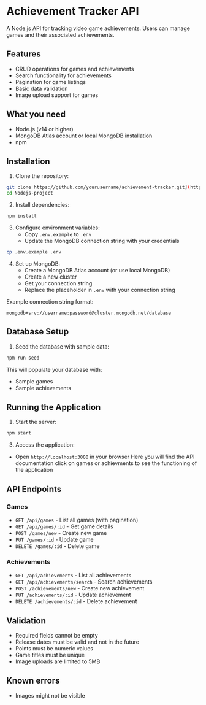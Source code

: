 # Achievement Tracker API

A Node.js API for tracking video game achievements. Users can manage games and their associated achievements.

## Features
- CRUD operations for games and achievements
- Search functionality for achievements
- Pagination for game listings
- Basic data validation
- Image upload support for games

## What you need
- Node.js (v14 or higher)
- MongoDB Atlas account or local MongoDB installation
- npm 

## Installation

1. Clone the repository:
```bash
git clone https://github.com/yourusername/achievement-tracker.git](https://github.com/GilesS420/Node.js-opdracht.git
cd Nodejs-project
```

2. Install dependencies:
```bash
npm install
```

3. Configure environment variables:
   - Copy `.env.example` to `.env`
   - Update the MongoDB connection string with your credentials
```bash
cp .env.example .env
```

4. Set up MongoDB:
   - Create a MongoDB Atlas account (or use local MongoDB)
   - Create a new cluster
   - Get your connection string
   - Replace the placeholder in `.env` with your connection string

Example connection string format:
```
mongodb+srv://username:password@cluster.mongodb.net/database
```


## Database Setup

1. Seed the database with sample data:
```bash
npm run seed
```

This will populate your database with:
- Sample games
- Sample achievements

## Running the Application

1. Start the server:
```bash
npm start
```


3. Access the application:
- Open `http://localhost:3000` in your browser Here you will find the API documentation click on games or achievments to see the functioning of the application


## API Endpoints

### Games
- `GET /api/games` - List all games (with pagination)
- `GET /api/games/:id` - Get game details
- `POST /games/new` - Create new game
- `PUT /games/:id` - Update game
- `DELETE /games/:id` - Delete game

### Achievements
- `GET /api/achievements` - List all achievements
- `GET /api/achievements/search` - Search achievements
- `POST /achievements/new` - Create new achievement
- `PUT /achievements/:id` - Update achievement
- `DELETE /achievements/:id` - Delete achievement


## Validation
- Required fields cannot be empty
- Release dates must be valid and not in the future
- Points must be numeric values
- Game titles must be unique
- Image uploads are limited to 5MB

## Known errors
- Images might not be visible


